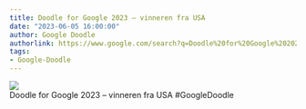 ```yaml
---
title: Doodle for Google 2023 – vinneren fra USA
date: "2023-06-05 16:00:00"
author: Google Doodle
authorlink: https://www.google.com/search?q=Doodle%20for%20Google%202023%20%E2%80%93%20vinneren%20fra%20USA
tags:
- Google-Doodle
---
```

<img src="https://www.google.com/logos/doodles/2023/doodle-for-google-2023-us-winner-6753651837109873-l.png" referrerpolicy="no-referrer"><br>Doodle for Google 2023 – vinneren fra USA #GoogleDoodle